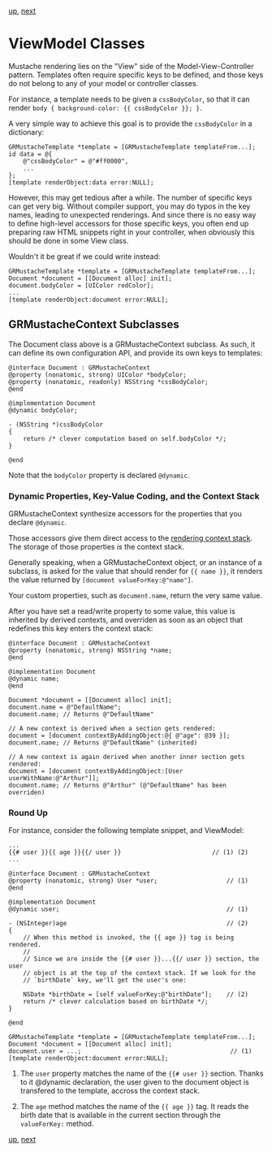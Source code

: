 [up](../../../../GRMustache#documentation), [next](configuration.md)

ViewModel Classes
=================

Mustache rendering lies on the "View" side of the Model-View-Controller pattern. Templates often require specific keys to be defined, and those keys do not belong to any of your model or controller classes.

For instance, a template needs to be given a `cssBodyColor`, so that it can render `body { background-color: {{ cssBodyColor }}; }`.

A very simple way to achieve this goal is to provide the `cssBodyColor` in a dictionary:

```objc
GRMustacheTemplate *template = [GRMustacheTemplate templateFrom...];
id data = @{
    @"cssBodyColor" = @"#ff0000",
    ...
};
[template renderObject:data error:NULL];
```

However, this may get tedious after a while. The number of specific keys can get very big. Without compiler support, you may do typos in the key names, leading to unexpected renderings. And since there is no easy way to define high-level accessors for those specific keys, you often end up preparing raw HTML snippets right in your controller, when obviously this should be done in some View class.

Wouldn't it be great if we could write instead:

```objc
GRMustacheTemplate *template = [GRMustacheTemplate templateFrom...];
Document *document = [[Document alloc] init];
document.bodyColor = [UIColor redColor];
...
[template renderObject:document error:NULL];
```


GRMustacheContext Subclasses
----------------------------

The Document class above is a GRMustacheContext subclass. As such, it can define its own configuration API, and provide its own keys to templates:

```objc
@interface Document : GRMustacheContext
@property (nonatomic, strong) UIColor *bodyColor;
@property (nonatomic, readonly) NSString *cssBodyColor;
@end

@implementation Document
@dynamic bodyColor;

- (NSString *)cssBodyColor
{
    return /* clever computation based on self.bodyColor */;
}

@end
```

Note that the `bodyColor` property is declared `@dynamic`.


### Dynamic Properties, Key-Value Coding, and the Context Stack

GRMustacheContext synthesize accessors for the properties that you declare `@dynamic`.

Those accessors give them direct access to the [rendering context stack](runtime.md#the-context-stack). The storage of those properties *is* the context stack.

Generally speaking, when a GRMustacheContext object, or an instance of a subclass, is asked for the value that should render for `{{ name }}`, it renders the value returned by `[document valueForKey:@"name"]`.

Your custom properties, such as `document.name`, return the very same value.

After you have set a read/write property to some value, this value is inherited by derived contexts, and overriden as soon as an object that redefines this key enters the context stack:

```objc
@interface Document : GRMustacheContext
@property (nonatomic, strong) NSString *name;
@end

@implementation Document
@dynamic name;
@end

Document *document = [[Document alloc] init];
document.name = @"DefaultName";
document.name; // Returns @"DefaultName"

// A new context is derived when a section gets rendered:
document = [document contextByAddingObject:@{ @"age": @39 }];
document.name; // Returns @"DefaultName" (inherited)

// A new context is again derived when another inner section gets rendered:
document = [document contextByAddingObject:[User userWithName:@"Arthur"]];
document.name; // Returns @"Arthur" (@"DefaultName" has been overriden)
```


### Round Up

For instance, consider the following template snippet, and ViewModel:

    ...
    {{# user }}{{ age }}{{/ user }}                         // (1) (2)
    ...

```objc
@interface Document : GRMustacheContext
@property (nonatomic, strong) User *user;                   // (1)
@end

@implementation Document
@dynamic user;                                              // (1)

- (NSInteger)age                                            // (2)
{
    // When this method is invoked, the {{ age }} tag is being rendered.
    //
    // Since we are inside the {{# user }}...{{/ user }} section, the user
    // object is at the top of the context stack. If we look for the
    // `birthDate` key, we'll get the user's one:
    
    NSDate *birthDate = [self valueForKey:@"birthDate"];    // (2)
    return /* clever calculation based on birthDate */;
}

@end

GRMustacheTemplate *template = [GRMustacheTemplate templateFrom...];
Document *document = [[Document alloc] init];
document.user = ...;                                         // (1)
[template renderObject:document error:NULL];
```

1. The `user` property matches the name of the `{{# user }}` section. Thanks to it @dynamic declaration, the user given to the document object is transfered to the template, accross the context stack.

2. The `age` method matches the name of the `{{ age }}` tag. It reads the birth date that is available in the current section through the `valueForKey:` method.

[up](../../../../GRMustache#documentation), [next](configuration.md)
